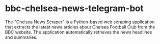 # bbc-chelsea-news-telegram-bot
The "Chelsea News Scraper" is a Python-based web scraping application that extracts the latest news articles about Chelsea Football Club from the BBC website. The application automatically retrieves the news headlines and summaries.
